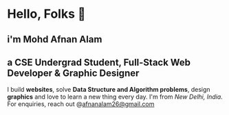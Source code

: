 # Hello, Folks 👋
## i'm Mohd Afnan Alam 
## a CSE Undergrad Student, Full-Stack Web Developer & Graphic Designer

I build **websites**, solve **Data Structure and Algorithm problems**, design **graphics** and love to learn a new thing every day. I'm from *New Delhi, India*. For enquiries, reach out @afnanalam26@gmail.com

